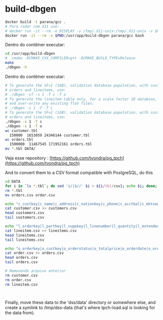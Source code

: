 # build-dbgen

```bash
docker build -t parana/gcc .
# Para rodar com X11 use:
# docker run -it --rm -e DISPLAY -v /tmp/.X11-unix:/tmp/.X11-unix -v $PWD:/usr/app/build-dbgen parana/gcc bash
docker run -it --rm -v $PWD:/usr/app/build-dbgen parana/gcc bash
```

Dentro do contêiner executar:

```bash
cd /usr/app/build-dbgen
#  cmake -DCMAKE_CXX_COMPILER=g++ -DCMAKE_BUILD_TYPE=Release
make
./dbgen -h
```


Dentro do contêiner executar:

```bash
# To generate the SF=1 (1GB), validation database population, with customers, 
# orders and lineitems, use:
# ./dbgen -vf -s 1 -T c -T o 
# To generate the lineitem table only, for a scale factor 10 database,
# and over-write any existing flat files:
# ./dbgen -s 1 -f -T L
# To generate the SF=1 (1GB), validation database population, with customers, 
# orders and lineitems, use:
./dbgen -s 1 -T c
./dbgen -s 1 -T o 
wc customer.tbl 
  150000  1653059 24346144 customer.tbl
wc orders.tbl      
  1500000  11467545 171952161 orders.tbl
mv *.tbl DATA/
```

Veja esse repository : [https://github.com/tvondra/pg_tpch](https://github.com/tvondra/pg_tpch)

And to convert them to a CSV format compatible with PostgreSQL, do this

```bash
cd DATA
for i in `ls *.tbl`; do sed 's/|$//' $i > ${i/tbl/csv}; echo $i; done;
rm *.tbl
mv orders.csv order.csv
```

```bash
echo "c_custkey|c_name|c_address|c_nationkey|c_phone|c_acctbal|c_mktsegment|c_comment" > customers.csv
cat customer.csv >> customers.csv 
head customers.csv
tail customers.csv
```




```bash
echo "l_orderkey|l_partkey|l_suppkey|l_linenumber|l_quantity|l_extendedprice|l_discount|l_tax|l_returnflag|l_linestatus|l_shipdate|l_commitdate|l_receiptdate|l_shipinstruct|l_shipmode|l_comment" > lineitems.csv
cat lineitem.csv >> lineitems.csv 
head lineitems.csv
tail lineitems.csv
```



```bash
echo "o_orderkey|o_custkey|o_orderstatus|o_totalprice|o_orderdate|o_orderpriority|o_clerk|o_shippriority|o_comment" > orders.csv
cat order.csv >> orders.csv 
head orders.csv
tail orders.csv
```

```bash
# Removendo arquivo anterior
rm customer.csv 
rm order.csv
rm lineitem.csv
```

```bash
```

```bash
```



Finally, move these data to the 'dss/data' directory or somewhere else, and 
create a symlink to /tmp/dss-data (that's where tpch-load.sql is looking for 
the data from).


